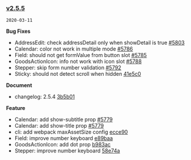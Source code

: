 ### [v2.5.5](https://github.com/youzan/vant/compare/v2.5.4...v2.5.5)
`2020-03-11`

**Bug Fixes**

* AddressEdit: check addressDetail only when showDetail is true [#5803](https://github.com/youzan/vant/issues/5803)
* Calendar: color not work in multiple mode [#5786](https://github.com/youzan/vant/issues/5786)
* Field: should not get formValue from button slot [#5785](https://github.com/youzan/vant/issues/5785)
* GoodsActionIcon: info not work with icon slot [#5788](https://github.com/youzan/vant/issues/5788)
* Stepper: skip form number validation [#5792](https://github.com/youzan/vant/issues/5792)
* Sticky: should not detect scroll when hidden [41e5c0](https://github.com/youzan/vant/commit/41e5c035dcf75c1f1d4c04673d3db255e439d452)

**Document**

* changelog: 2.5.4 [3b5b01](https://github.com/youzan/vant/commit/3b5b01897fd18abf09fc8849f9456674022d736e)

**Feature**

* Calendar: add show-subtitle prop [#5779](https://github.com/youzan/vant/issues/5779)
* Calendar: add show-title prop [#5779](https://github.com/youzan/vant/issues/5779)
* cli: add webpack maxAssetSize config [ecce90](https://github.com/youzan/vant/commit/ecce907de774239fe05eb623e301332e8193fa93)
* Field: improve number keyboard [e89baa](https://github.com/youzan/vant/commit/e89baa12ae24dbd27466bd6ec694074ab99acf5d)
* GoodsActionIcon: add dot prop [b983ac](https://github.com/youzan/vant/commit/b983ac08919056e1095767d1deb3f78e5274b41c)
* Stepper: improve number keyboard [58e74a](https://github.com/youzan/vant/commit/58e74a9e8bfc36f69103c6a301170c5f6ada03dd)

